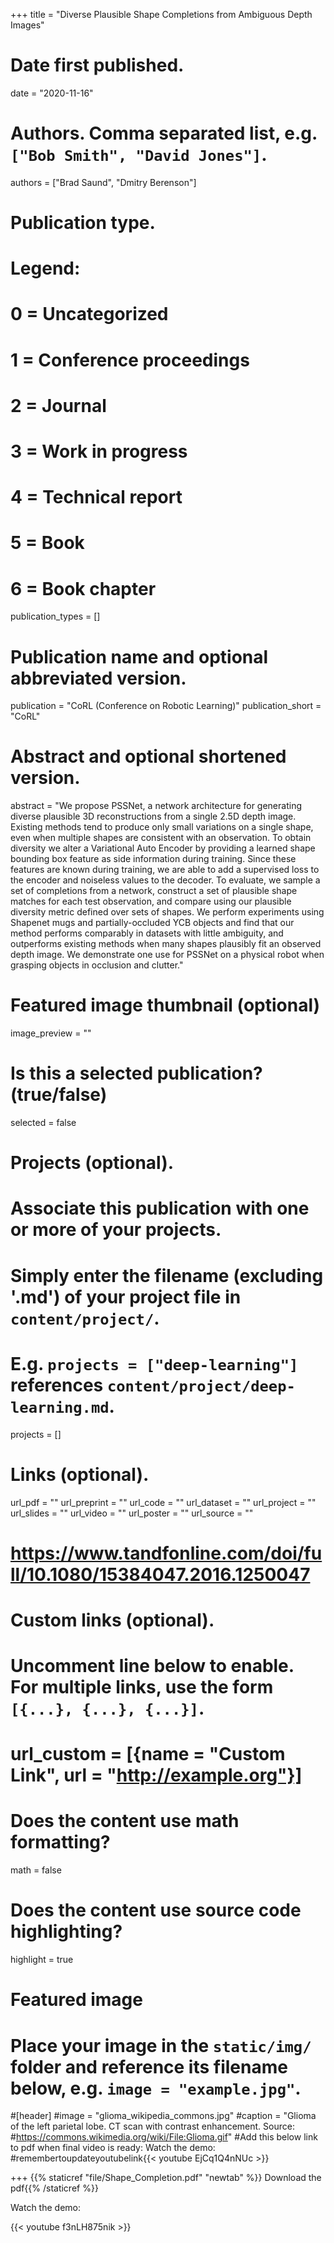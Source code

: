 +++
title = "Diverse Plausible Shape Completions from Ambiguous Depth Images"

# Date first published.
date = "2020-11-16"

# Authors. Comma separated list, e.g. `["Bob Smith", "David Jones"]`.
authors = ["Brad Saund", "Dmitry Berenson"]
# Publication type.
# Legend:
# 0 = Uncategorized
# 1 = Conference proceedings
# 2 = Journal
# 3 = Work in progress
# 4 = Technical report
# 5 = Book
# 6 = Book chapter
publication_types = []

# Publication name and optional abbreviated version.
publication = "CoRL (Conference on Robotic Learning)"
publication_short = "CoRL"

# Abstract and optional shortened version.
abstract = "We propose PSSNet, a network architecture for generating diverse plausible 3D reconstructions from a single 2.5D depth image. Existing methods tend to produce only small variations on a single shape, even when multiple shapes are consistent with an observation. To obtain diversity we alter a Variational Auto Encoder by providing a learned shape bounding box feature as side information during training. Since these features are known during training, we are able to add a supervised loss to the encoder and noiseless values to the decoder. To evaluate, we sample a set of completions from a network, construct a set of plausible shape matches for each test observation, and compare using our plausible diversity metric defined over sets of shapes. We perform experiments using Shapenet mugs and partially-occluded YCB objects and find that our method performs comparably in datasets with little ambiguity, and outperforms existing methods when many shapes plausibly fit an observed depth image. We demonstrate one use for PSSNet on a physical robot when grasping objects in occlusion and clutter."

# Featured image thumbnail (optional)
image_preview = ""

# Is this a selected publication? (true/false)
selected = false

# Projects (optional).
#   Associate this publication with one or more of your projects.
#   Simply enter the filename (excluding '.md') of your project file in `content/project/`.
#   E.g. `projects = ["deep-learning"]` references `content/project/deep-learning.md`.
projects = []

# Links (optional).
url_pdf = ""
url_preprint = ""
url_code = ""
url_dataset = ""
url_project = ""
url_slides = ""
url_video = ""
url_poster = ""
url_source = ""
# https://www.tandfonline.com/doi/full/10.1080/15384047.2016.1250047

# Custom links (optional).
#   Uncomment line below to enable. For multiple links, use the form `[{...}, {...}, {...}]`.
# url_custom = [{name = "Custom Link", url = "http://example.org"}]

# Does the content use math formatting?
math = false

# Does the content use source code highlighting?
highlight = true

# Featured image
# Place your image in the `static/img/` folder and reference its filename below, e.g. `image = "example.jpg"`.
#[header]
#image = "glioma_wikipedia_commons.jpg"
#caption = "Glioma of the left parietal lobe. CT scan with contrast enhancement. Source: #https://commons.wikimedia.org/wiki/File:Glioma.gif"
#Add this below link to pdf when final video is ready: Watch the demo: 
#remembertoupdateyoutubelink{{< youtube EjCq1Q4nNUc >}}

+++
{{% staticref "file/Shape_Completion.pdf" "newtab" %}} 
Download the pdf{{% /staticref %}}

Watch the demo: 

{{< youtube f3nLH875nik >}}


